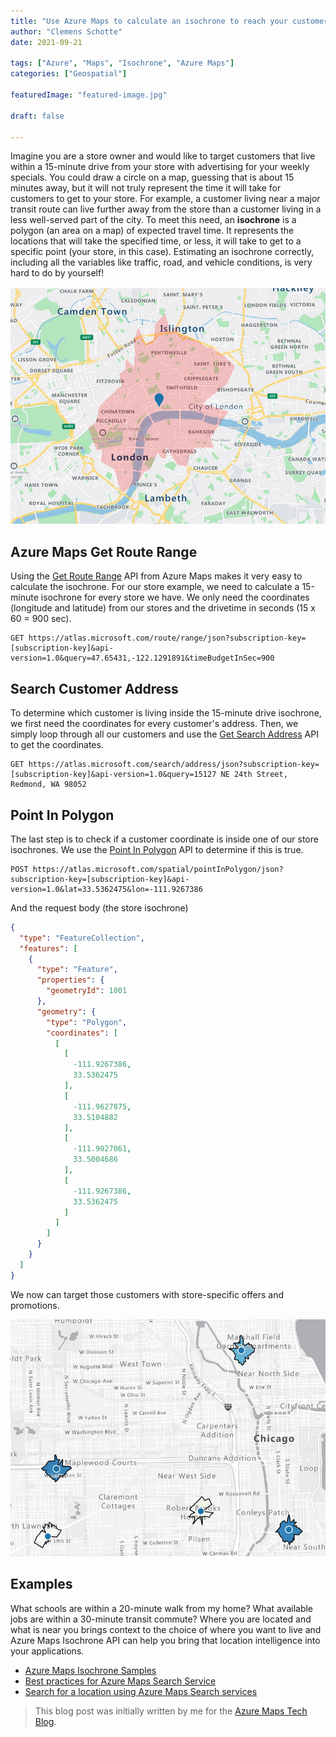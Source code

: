 ```yaml
---
title: "Use Azure Maps to calculate an isochrone to reach your customers"
author: "Clemens Schotte"
date: 2021-09-21

tags: ["Azure", "Maps", "Isochrone", "Azure Maps"]
categories: ["Geospatial"]

featuredImage: "featured-image.jpg"

draft: false

---
```


Imagine you are a store owner and would like to target customers that live within a 15-minute drive from your store with advertising for your weekly specials. You could draw a circle on a map, guessing that is about 15 minutes away, but it will not truly represent the time it will take for customers to get to your store. For example, a customer living near a major transit route can live further away from the store than a customer living in a less well-served part of the city. To meet this need, an **isochrone** is a polygon (an area on a map) of expected travel time. It represents the locations that will take the specified time, or less, it will take to get to a specific point (your store, in this case). Estimating an isochrone correctly, including all the variables like traffic, road, and vehicle conditions, is very hard to do by yourself!

![isochrone in London](london.jpg)

## Azure Maps Get Route Range

Using the [Get Route Range](https://docs.microsoft.com/en-us/rest/api/maps/route/get-route-range) API from Azure Maps makes it very easy to calculate the isochrone. For our store example, we need to calculate a 15-minute isochrone for every store we have. We only need the coordinates (longitude and latitude) from our stores and the drivetime in seconds (15 x 60 = 900 sec).

```http
GET https://atlas.microsoft.com/route/range/json?subscription-key=[subscription-key]&api-version=1.0&query=47.65431,-122.1291891&timeBudgetInSec=900
```

## Search Customer Address

To determine which customer is living inside the 15-minute drive isochrone, we first need the coordinates for every customer's address. Then, we simply loop through all our customers and use the [Get Search Address](https://docs.microsoft.com/en-us/rest/api/maps/search/get-search-address) API to get the coordinates.

```http
GET https://atlas.microsoft.com/search/address/json?subscription-key=[subscription-key]&api-version=1.0&query=15127 NE 24th Street, Redmond, WA 98052
```

## Point In Polygon

The last step is to check if a customer coordinate is inside one of our store isochrones. We use the [Point In Polygon](https://docs.microsoft.com/en-us/rest/api/maps/spatial/post-point-in-polygon) API to determine if this is true.

```http
POST https://atlas.microsoft.com/spatial/pointInPolygon/json?subscription-key=[subscription-key]&api-version=1.0&lat=33.5362475&lon=-111.9267386
```

And the request body (the store isochrone)

```json
{
  "type": "FeatureCollection",
  "features": [
    {
      "type": "Feature",
      "properties": {
        "geometryId": 1001
      },
      "geometry": {
        "type": "Polygon",
        "coordinates": [
          [
            [
              -111.9267386,
              33.5362475
            ],
            [
              -111.9627875,
              33.5104882
            ],
            [
              -111.9027061,
              33.5004686
            ],
            [
              -111.9267386,
              33.5362475
            ]
          ]
        ]
      }
    }
  ]
}
```

We now can target those customers with store-specific offers and promotions.

![isochrone in Chicago](chicago.jpg)

## Examples

What schools are within a 20-minute walk from my home? What available jobs are within a 30-minute transit commute? Where you are located and what is near you brings context to the choice of where you want to live and Azure Maps Isochrone API can help you bring that location intelligence into your applications.

* [Azure Maps Isochrone Samples](https://samples.azuremaps.com/?search=Isochrone)
* [Best practices for Azure Maps Search Service](https://docs.microsoft.com/en-us/azure/azure-maps/how-to-use-best-practices-for-search)
* [Search for a location using Azure Maps Search services](https://docs.microsoft.com/en-us/azure/azure-maps/how-to-search-for-address)

> This blog post was initially written by me for the [Azure Maps Tech Blog](https://blog.azuremaps.com).